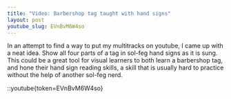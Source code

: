 ```yaml
---
title: "Video: Barbershop tag taught with hand signs"
layout: post
youtube_slug: EVnBvM6W4so
---
```


In an attempt to find a way to put my multitracks on youtube, I came up with a neat idea. Show all four parts of a tag in sol-feg hand signs as it is sung. This could be a great tool for visual learners to both learn a barbershop tag, and hone their hand sign reading skills, a skill that is usually hard to practice without the help of another sol-feg nerd.

::youtube{token=EVnBvM6W4so}
